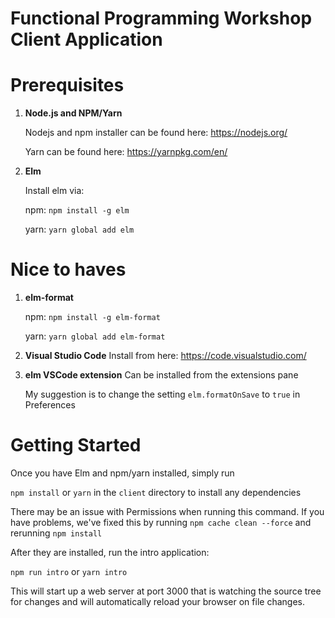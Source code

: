 Functional Programming Workshop Client Application
==================================================

Prerequisites
=============

1) **Node.js and NPM/Yarn**

   Nodejs and npm installer can be found here: https://nodejs.org/

   Yarn can be found here: https://yarnpkg.com/en/
2) **Elm**

   Install elm via:

     npm: `npm install -g elm`

     yarn: `yarn global add elm`

Nice to haves
=============
1) **elm-format**

   npm: `npm install -g elm-format`

   yarn: `yarn global add elm-format`

2) **Visual Studio Code**
   Install from here: https://code.visualstudio.com/
3) **elm VSCode extension**
   Can be installed from the extensions pane
   
   My suggestion is to change the setting `elm.formatOnSave` to `true` in Preferences

Getting Started
===============

Once you have Elm and npm/yarn installed, simply run

`npm install` or `yarn` in the `client` directory to install any dependencies

There may be an issue with Permissions when running this command.  If you have problems, we've fixed this by running
`npm cache clean --force` and rerunning `npm install`

After they are installed, run the intro application:

`npm run intro` or `yarn intro`

This will start up a web server at port 3000 that is watching the source tree 
for changes and will automatically reload your browser on file changes.
